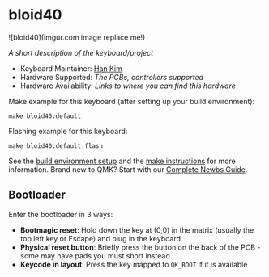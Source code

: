 # bloid40

![bloid40](imgur.com image replace me!)

*A short description of the keyboard/project*

* Keyboard Maintainer: [Han Kim](https://github.com/hanhanhan-kim)
* Hardware Supported: *The PCBs, controllers supported*
* Hardware Availability: *Links to where you can find this hardware*

Make example for this keyboard (after setting up your build environment):

    make bloid40:default

Flashing example for this keyboard:

    make bloid40:default:flash

See the [build environment setup](https://docs.qmk.fm/#/getting_started_build_tools) and the [make instructions](https://docs.qmk.fm/#/getting_started_make_guide) for more information. Brand new to QMK? Start with our [Complete Newbs Guide](https://docs.qmk.fm/#/newbs).

## Bootloader

Enter the bootloader in 3 ways:

* **Bootmagic reset**: Hold down the key at (0,0) in the matrix (usually the top left key or Escape) and plug in the keyboard
* **Physical reset button**: Briefly press the button on the back of the PCB - some may have pads you must short instead
* **Keycode in layout**: Press the key mapped to `QK_BOOT` if it is available

